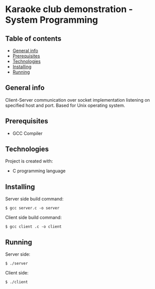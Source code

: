 # Karaoke club demonstration - System Programming

## Table of contents
* [General info](#general-info)
* [Prerequisites](#prerequisites)
* [Technologies](#technologies)
* [Installing](#installing)
* [Running](#running)

## General info
Client-Server communication over socket implementation listening on specified host and port. Based for Unix operating system. 

## Prerequisites
* GCC Compiler
	
## Technologies
Project is created with:
* C programming language
	
## Installing
Server side build command: 

```
$ gcc server.c -o server

```
Client side build command: 

```
$ gcc client .c -o client

```
## Running
Server side: 

```
$ ./server

```
Client side: 

```
$ ./client

```


